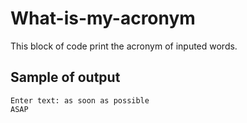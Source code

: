 # What-is-my-acronym
This block of code print the acronym of inputed words.
## Sample of output
```
Enter text: as soon as possible
ASAP
```
